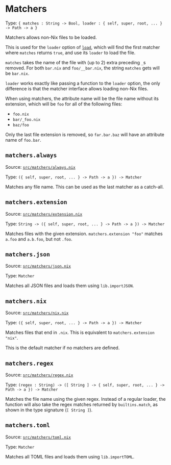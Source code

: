 # Matchers

Type: `{ matches : String -> Bool, loader : { self, super, root, ... } -> Path -> a }`

Matchers allows non-Nix files to be loaded.

This is used for the `loader` option of [`load`],
which will find the first matcher where `matches` returns `true`,
and use its `loader` to load the file.

`matches` takes the name of the file with (up to 2) extra preceding `_`s removed.
For both `bar.nix` and `foo/__bar.nix`, the string `matches` gets will be `bar.nix`.

`loader` works exactly like passing a function to the `loader` option,
the only difference is that the matcher interface allows loading non-Nix files.

When using matchers, the attribute name will be the file name without its extension,
which will be `foo` for all of the following files:

- `foo.nix`
- `bar/_foo.nix`
- `baz/foo`

Only the last file extension is removed,
so `far.bar.baz` will have an attribute name of `foo.bar`.

## `matchers.always`

Source: [`src/matchers/always.nix`](https://github.com/nix-community/haumea/blob/main/src/matchers/always.nix)

Type: `({ self, super, root, ... } -> Path -> a }) -> Matcher`

Matches any file name. This can be used as the last matcher as a catch-all.

## `matchers.extension`

Source: [`src/matchers/extension.nix`](https://github.com/nix-community/haumea/blob/main/src/matchers/extension.nix)

Type: `String -> ({ self, super, root, ... } -> Path -> a }) -> Matcher`

Matches files with the given extension.
`matchers.extension "foo"` matches `a.foo` and `a.b.foo`, but not `.foo`.

## `matchers.json`

Source: [`src/matchers/json.nix`](https://github.com/nix-community/haumea/blob/main/src/matchers/json.nix)

Type: `Matcher`

Matches all JSON files and loads them using `lib.importJSON`.

## `matchers.nix`

Source: [`src/matchers/nix.nix`](https://github.com/nix-community/haumea/blob/main/src/matchers/nix.nix)

Type: `({ self, super, root, ... } -> Path -> a }) -> Matcher`

Matches files that end in `.nix`. This is equivalent to `matchers.extension "nix"`.

This is the default matcher if no matchers are defined.

## `matchers.regex`

Source: [`src/matchers/regex.nix`](https://github.com/nix-community/haumea/blob/main/src/matchers/regex.nix)

Type: `(regex : String) -> ([ String ] -> { self, super, root, ... } -> Path -> a }) -> Matcher`

Matches the file name using the given regex.
Instead of a regular loader, the function will also take the regex matches
returned by `builtins.match`, as shown in the type signature (`[ String ]`).

## `matchers.toml`

Source: [`src/matchers/toml.nix`](https://github.com/nix-community/haumea/blob/main/src/matchers/toml.nix)

Type: `Matcher`

Matches all TOML files and loads them using `lib.importTOML`.

[`load`]: load.html
